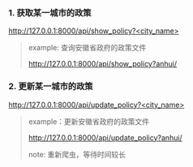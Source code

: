 ### 1. 获取某一城市的政策
http://127.0.0.1:8000/api/show_policy?<city_name>

> example: 查询安徽省政府的政策文件
> 
> http://127.0.0.1:8000/api/show_policy?anhui/
> 


### 2. 更新某一城市的政策
http://127.0.0.1:8000/api/update_policy?<city_name>

> example：更新安徽省政府的政策文件
> 
> http://127.0.0.1:8000/api/update_policy?anhui/
> 
> note: 重新爬虫，等待时间较长
